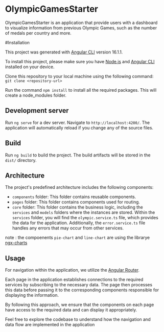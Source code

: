 # OlympicGamesStarter

OlympicGamesStarter is an application that provide users with a dashboard to visualize information from previous Olympic Games, such as the number of medals per country and more.

#Installation

This project was generated with [Angular CLI](https://github.com/angular/angular-cli) version 16.1.1.

To install this project, please make sure you have [Node.js](https://nodejs.org/en) and [Angular CLI](https://angular.io/cli) installed on your device.

Clone this repository to your local machine using the following command: `git clone <repository-url>`

Run the command `npm install` to install all the required packages. This will create a node_modules folder.

## Development server

Run `ng serve` for a dev server. Navigate to `http://localhost:4200/`. The application will automatically reload if you change any of the source files.

## Build

Run `ng build` to build the project. The build artifacts will be stored in the `dist/` directory.

## Architecture 

The project's predefined architecture includes the following components:

- `components` folder: This folder contains reusable components.
- `pages` folder: This folder contains components used for routing.
- `core` folder: This folder contains the business logic, including the `services` and `models` folders where the instances are stored.
Within the `services` folder, you will find the `olympic.service.ts` file, which provides the data for the application. Additionally, the `error.service.ts` file handles any errors that may occur from other services.

note : the compoenents `pie-chart` and `line-chart` are using the librarye [ngx-charts](https://swimlane.gitbook.io/ngx-charts/)

## Usage 
For navigation within the application, we utilize the [Angular Router](https://angular.io/guide/router).

Each page in the application establishes connections to the required services by subscribing to the necessary data. The page then processes this data before passing it to the corresponding components responsible for displaying the information.

By following this approach, we ensure that the components on each page have access to the required data and can display it appropriately.

Feel free to explore the codebase to understand how the navigation and data flow are implemented in the application
